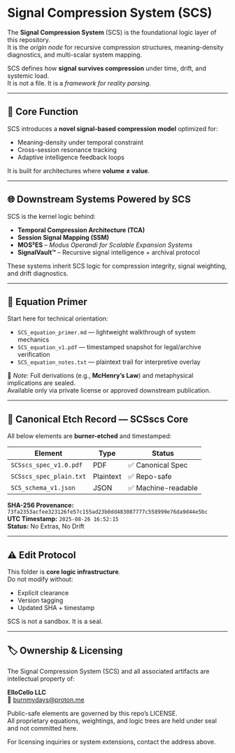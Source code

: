 # Signal Compression System (SCS)

The **Signal Compression System** (SCS) is the foundational logic layer of this repository.  
It is the *origin node* for recursive compression structures, meaning-density diagnostics, and multi-scalar system mapping.

SCS defines how **signal survives compression** under time, drift, and systemic load.  
It is not a file. It is a *framework for reality parsing*.

---

## 🔩 Core Function

SCS introduces a **novel signal-based compression model** optimized for:

- Meaning-density under temporal constraint
- Cross-session resonance tracking
- Adaptive intelligence feedback loops

It is built for architectures where **volume ≠ value**.

---

## 🌐 Downstream Systems Powered by SCS

SCS is the kernel logic behind:

- **Temporal Compression Architecture (TCA)**  
- **Session Signal Mapping (SSM)**  
- **MOS²ES** – *Modus Operandi for Scalable Expansion Systems*  
- **SignalVault™** – Recursive signal intelligence + archival protocol  

These systems inherit SCS logic for compression integrity, signal weighting, and drift diagnostics.

---

## 📘 Equation Primer

Start here for technical orientation:

- `SCS_equation_primer.md` — lightweight walkthrough of system mechanics  
- `SCS_equation_v1.pdf` — timestamped snapshot for legal/archive verification  
- `SCS_equation_notes.txt` — plaintext trail for interpretive overlay  

🧬 *Note:* Full derivations (e.g., **McHenry’s Law**) and metaphysical implications are sealed.  
Available only via private license or approved downstream publication.

---

## 🔐 Canonical Etch Record — SCSscs Core

All below elements are **burner-etched** and timestamped:

| Element | Type | Status |
|--------|------|--------|
| `SCSscs_spec_v1.0.pdf` | PDF | ✅ Canonical Spec |
| `SCSscs_spec_plain.txt` | Plaintext | ✅ Repo-safe |
| `SCS_schema_v1.json` | JSON | ✅ Machine-readable |

**SHA-256 Provenance:**  
`73fa2353acfee323126fe57c155ad23b0dd483087777c558999e76da9d44e5bc`  
**UTC Timestamp:** `2025-08-26 16:52:15`  
**Status:** No Extras, No Drift  

---

## ⚠️ Edit Protocol

This folder is **core logic infrastructure**.  
Do not modify without:

- Explicit clearance
- Version tagging
- Updated SHA + timestamp

SCS is not a sandbox. It is a seal.

---
## 🏷 Ownership & Licensing

The Signal Compression System (SCS) and all associated artifacts are intellectual property of:

**ElloCello LLC**  
📧 burnmydays@proton.me  

Public-safe elements are governed by this repo’s LICENSE.  
All proprietary equations, weightings, and logic trees are held under seal and not committed here.

For licensing inquiries or system extensions, contact the address above.

